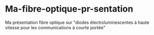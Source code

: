 Ma-fibre-optique-pr-sentation
=============================

Ma présentation fibre optique sur "diodes électroluminescentes à haute vitesse pour les communications à courte portée"

